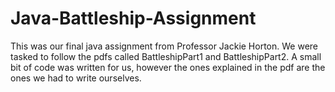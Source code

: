# Java-Battleship-Assignment

This was our final java assignment from Professor Jackie Horton. We were tasked to follow the pdfs called BattleshipPart1 and BattleshipPart2. A small bit of code was written for us, however the ones explained in the pdf are the ones we had to write ourselves. 
